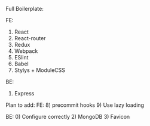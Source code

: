 Full Boilerplate:

FE:
1) React
2) React-router
3) Redux
4) Webpack
5) ESlint
6) Babel
7) Stylys + ModuleCSS

BE:
1) Express

Plan to add:
FE:
8) precommit hooks
9) Use lazy loading

BE:
0) Configure correctly
2) MongoDB
3) Favicon
